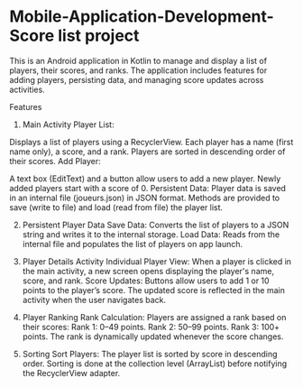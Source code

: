 # Mobile-Application-Development-Score list project

 This is an Android application in Kotlin to manage and display a list of players, their scores, and ranks. The application includes features for adding players, persisting data, and managing score updates across activities.

Features
1. Main Activity
Player List:

Displays a list of players using a RecyclerView. Each player has a name (first name only), a score, and a rank.
Players are sorted in descending order of their scores.
Add Player:

A text box (EditText) and a button allow users to add a new player. Newly added players start with a score of 0.
Persistent Data:
Player data is saved in an internal file (joueurs.json) in JSON format. Methods are provided to save (write to file) and load (read from file) the player list.

2. Persistent Player Data
Save Data:
Converts the list of players to a JSON string and writes it to the internal storage.
Load Data:
Reads from the internal file and populates the list of players on app launch.

3. Player Details Activity
Individual Player View:
When a player is clicked in the main activity, a new screen opens displaying the player's name, score, and rank.
Score Updates:
Buttons allow users to add 1 or 10 points to the player’s score.
The updated score is reflected in the main activity when the user navigates back.

4. Player Ranking
Rank Calculation:
Players are assigned a rank based on their scores:
Rank 1: 0–49 points.
Rank 2: 50–99 points.
Rank 3: 100+ points.
The rank is dynamically updated whenever the score changes.

5. Sorting
Sort Players:
The player list is sorted by score in descending order. Sorting is done at the collection level (ArrayList) before notifying the RecyclerView adapter.

